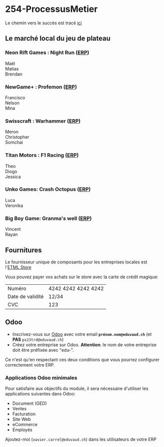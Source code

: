 # 254-ProcessusMetier

Le chemin vers le succès est tracé [ici](https://roadmap.sh/r/embed?id=67c07477580201fc7743a886)

## Le marché local du jeu de plateau
### Neon Rift Games : Night Run ([ERP](https://edu-neonriftgames.odoo.com/odoo))  
Maël  
Matias  
Brendan  
### NewGame+ : Profemon ([ERP](https://edu-newgameplus.odoo.com/odoo))  
Francisco  
Nelson  
Mina  
### Swisscraft : Warhammer ([ERP](https://edu-swisscraft.odoo.com/odoo))  
Meron  
Christopher  
Somchai  
### Titan Motors : F1 Racing ([ERP](https://edu-titanmotors.odoo.com/odoo))  
Theo  
Diogo  
Jessica  
### Unko Games: Crash Octopus ([ERP](https://edu-unkogames.odoo.com/odoo))  
Luca  
Veronika  
### Big Boy Game: Granma's well ([ERP](https://edu-bigboygames.odoo.com/odoo))  
Vincent  
Rayan  

## Fournitures

Le fournisseur unique de composants pour les entreprises locales est l'[ETML Store](https://edu-etml2.odoo.com/)

Vous pouvez payer vos achats sur le store avec la carte de crédit magique:

|||  
|---|---|  
| Numéro| 4242 4242 4242 4242|  
| Date de validité| 12/34|  
| CVC| 123|  
## Odoo

- Inscrivez-vous sur [Odoo](https://www.odoo.com/fr_FR) avec votre email **`prénom.nom@eduvaud.ch`** (et **PAS** `px23trd@eduvaud.ch`)
- Créez votre entreprise sur Odoo. **Attention**: le nom de votre entreprise doit être préfixée avec "edu-".

Ce n'est qu'en respectant ces deux conditions que vous pourrez configurer correctement votre ERP.

### Applications Odoo minimales

Pour satisfaire aux objectifs du module, il sera nécessaire d'utiliser les applications suivantes dans Odoo:

- Document (GED)
- Ventes
- Facturation
- Site Web
- eCommerce
- Employés

Ajoutez-moi (`xavier.carrel@eduvaud.ch`) dans les utilisateurs de votre ERP

